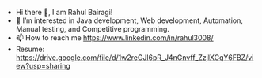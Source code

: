 - Hi there 👋, I am Rahul Bairagi!
- 👀 I’m interested in Java development, Web development, Automation, Manual testing, and Competitive programming.
- 📫 How to reach me https://www.linkedin.com/in/rahul3008/
- Resume: https://drive.google.com/file/d/1w2reGJl6pR_J4nGnvff_ZzjlXCqY6FBZ/view?usp=sharing
